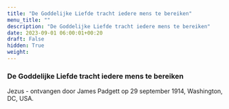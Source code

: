 ```yaml
---
title: "De Goddelijke Liefde tracht iedere mens te bereiken"
menu_title: ""
description: "De Goddelijke Liefde tracht iedere mens te bereiken"
date: 2023-09-01 06:00:01+00:20
draft: False
hidden: True
weight:
---
```

### De Goddelijke Liefde tracht iedere mens te bereiken

Jezus - ontvangen door James Padgett op 29 september 1914, Washington, DC, USA.
